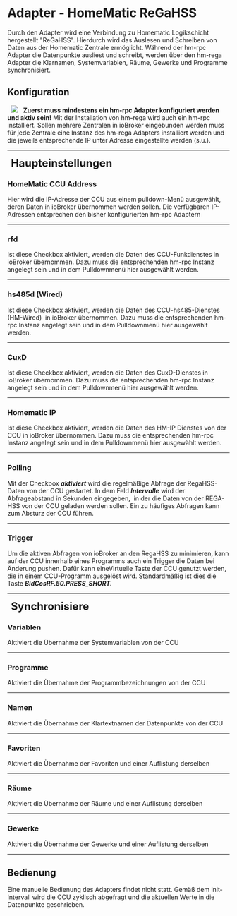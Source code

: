 
# Adapter - HomeMatic ReGaHSS

Durch den Adapter wird eine Verbindung zu Homematic Logikschicht hergestellt "ReGaHSS". Hierdurch wird das Auslesen und Schreiben von Daten aus der Homematic Zentrale ermöglicht. Während der hm-rpc Adapter die Datenpunkte ausliest und schreibt, werden über den hm-rega Adapter die Klarnamen, Systemvariablen, Räume, Gewerke und Programme synchronisiert.


## Konfiguration

  [![](img/iobroker_HM-rega_Konfig001.jpg)](img/iobroker_HM-rega_Konfig001.jpg)   **Zuerst muss mindestens ein hm-rpc Adapter konfiguriert werden und aktiv sein!** Mit der Installation von hm-rega wird auch ein hm-rpc installiert. Sollen mehrere Zentralen in ioBroker eingebunden werden muss für jede Zentrale eine Instanz des hm-rega Adapters installiert werden und die jeweils entsprechende IP unter Adresse eingestellte werden (s.u.).

* * *

  <span style="font-size: 18pt;">**Haupteinstellungen**</span>

### HomeMatic CCU Address

Hier wird die IP-Adresse der CCU aus einem pulldown-Menü ausgewählt, deren Daten in ioBroker übernommen werden sollen. Die verfügbaren IP-Adressen entsprechen den bisher konfigurierten hm-rpc Adaptern

* * *

### rfd

Ist diese Checkbox aktiviert, werden die Daten des CCU-Funkdienstes in ioBroker übernommen. Dazu muss die entsprechenden hm-rpc Instanz angelegt sein und in dem Pulldownmenü hier ausgewählt werden.

* * *

### hs485d (Wired)

Ist diese Checkbox aktiviert, werden die Daten des CCU-hs485-Dienstes (HM-Wired)  in ioBroker übernommen. Dazu muss die entsprechenden hm-rpc Instanz angelegt sein und in dem Pulldownmenü hier ausgewählt werden.

* * *

### CuxD

Ist diese Checkbox aktiviert, werden die Daten des CuxD-Dienstes in ioBroker übernommen. Dazu muss die entsprechenden hm-rpc Instanz angelegt sein und in dem Pulldownmenü hier ausgewählt werden.

* * *

### Homematic IP

Ist diese Checkbox aktiviert, werden die Daten des HM-IP Dienstes von der CCU in ioBroker übernommen. Dazu muss die entsprechenden hm-rpc Instanz angelegt sein und in dem Pulldownmenü hier ausgewählt werden.

* * *

### Polling

Mit der Checkbox _**aktiviert**_ wird die regelmäßige Abfrage der RegaHSS-Daten von der CCU gestartet. In dem Feld _**Intervalle**_ wird der Abfrageabstand in Sekunden eingegeben,  in der die Daten von der REGA-HSS von der CCU geladen werden sollen. Ein zu häufiges Abfragen kann zum Absturz der CCU führen.

* * *

### Trigger

Um die aktiven Abfragen von ioBroker an den RegaHSS zu minimieren, kann auf der CCU innerhalb eines Programms auch ein Trigger die Daten bei Änderung pushen. Dafür kann eineVirtuelle Taste der CCU genutzt werden, die in einem CCU-Programm ausgelöst wird. Standardmäßig ist dies die Taste _**BidCosRF.50.PRESS_SHORT.**_

* * *

  <span style="font-size: 18pt;">**Synchronisiere**</span>

### Variablen

Aktiviert die Übernahme der Systemvariablen von der CCU

* * *

### Programme

Aktiviert die Übernahme der Programmbezeichnungen von der CCU

* * *

### Namen

Aktiviert die Übernahme der Klartextnamen der Datenpunkte von der CCU

* * *

### Favoriten

Aktiviert die Übernahme der Favoriten und einer Auflistung derselben

* * *

### Räume

Aktiviert die Übernahme der Räume und einer Auflistung derselben

* * *

### Gewerke

Aktiviert die Übernahme der Gewerke und einer Auflistung derselben

* * *

## [](https://github.com/ioBroker/ioBroker/wiki/ioBroker-Adapter-hm-rega#bedienung)Bedienung

Eine manuelle Bedienung des Adapters findet nicht statt. Gemäß dem init-Intervall wird die CCU zyklisch abgefragt und die aktuellen Werte in die Datenpunkte geschrieben.